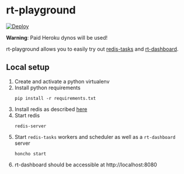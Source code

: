 rt-playground
=============

[![Deploy](https://www.herokucdn.com/deploy/button.svg)](https://heroku.com/deploy)

**Warning**: Paid Heroku dynos will be used! 

rt-playground allows you to easily try out [redis-tasks](
https://github.com/djangsters/redis-tasks) and [rt-dashboard](
https://github.com/djangsters/rt-dashboard).

Local setup
-----------
1. Create and activate a python virtualenv
2. Install python requirements 
    ```
    pip install -r requirements.txt
   ```
3. Install redis as described [here](https://redis.io/topics/quickstart)
4. Start redis
    ```
    redis-server
   ```
5. Start `redis-tasks` workers and scheduler as well as a `rt-dashboard` server
    ```
    honcho start
   ```
6. rt-dashboard should be accessible at http://localhost:8080
